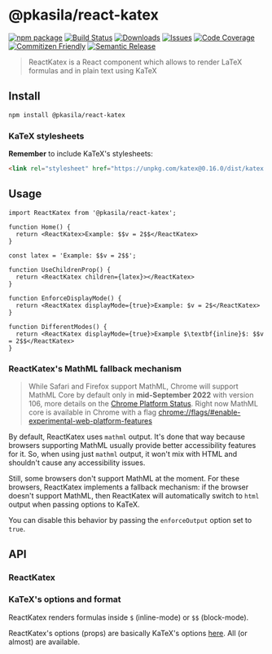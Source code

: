 # @pkasila/react-katex

[![npm package][npm-img]][npm-url]
[![Build Status][build-img]][build-url]
[![Downloads][downloads-img]][downloads-url]
[![Issues][issues-img]][issues-url]
[![Code Coverage][codecov-img]][codecov-url]
[![Commitizen Friendly][commitizen-img]][commitizen-url]
[![Semantic Release][semantic-release-img]][semantic-release-url]

> ReactKatex is a React component which allows to render LaTeX formulas and in plain text using KaTeX

## Install

```bash
npm install @pkasila/react-katex
```

### KaTeX stylesheets

**Remember** to include KaTeX's stylesheets:

```html
<link rel="stylesheet" href="https://unpkg.com/katex@0.16.0/dist/katex.min.css">
```

## Usage

```tsx
import ReactKatex from '@pkasila/react-katex';

function Home() {
  return <ReactKatex>Example: $$v = 2$$</ReactKatex>
}

const latex = 'Example: $$v = 2$$';

function UseChildrenProp() {
  return <ReactKatex children={latex}></ReactKatex>
}

function EnforceDisplayMode() {
  return <ReactKatex displayMode={true}>Example: $v = 2$</ReactKatex>
}

function DifferentModes() {
  return <ReactKatex displayMode={true}>Example $\textbf{inline}$: $$v = 2$$</ReactKatex>
}
```

### ReactKatex's MathML fallback mechanism

> While Safari and Firefox support MathML, Chrome will support MathML Core by default
> only in **mid-September 2022** with version 106, more details on the
> [Chrome Platform Status](https://chromestatus.com/feature/5240822173794304).
> Right now MathML core is available in Chrome with a flag
> [chrome://flags/#enable-experimental-web-platform-features](chrome://flags/#enable-experimental-web-platform-features)

By default, ReactKatex uses `mathml` output. It's done that way because browsers supporting
MathML usually provide better accessibility features for it. So, when using just `mathml` output,
it won't mix with HTML and shouldn't cause any accessibility issues.

Still, some browsers don't support MathML at the moment. For these browsers, ReactKatex implements
a fallback mechanism: if the browser doesn't support MathML, then ReactKatex will automatically switch
to `html` output when passing options to KaTeX.

You can disable this behavior by passing the `enforceOutput` option set to `true`.

## API

### ReactKatex

### KaTeX's options and format

ReactKatex renders formulas inside `$` (inline-mode)  or `$$` (block-mode).

ReactKatex's options (props) are basically KaTeX's options [here](https://katex.org/docs/options.html).
All (or almost) are available.

[build-img]:https://github.com/pkasila/ReactKatex/actions/workflows/release.yml/badge.svg
[build-url]:https://github.com/pkasila/ReactKatex/actions/workflows/release.yml
[downloads-img]:https://img.shields.io/npm/dt/@pkasila/react-katex
[downloads-url]:https://www.npmtrends.com/@pkasila/react-katex
[npm-img]:https://img.shields.io/npm/v/@pkasila/react-katex
[npm-url]:https://www.npmjs.com/package/@pkasila/react-katex
[issues-img]:https://img.shields.io/github/issues/pkasila/ReactKatex
[issues-url]:https://github.com/pkasila/ReactKatex/issues
[codecov-img]:https://codecov.io/gh/pkasila/ReactKatex/branch/main/graph/badge.svg
[codecov-url]:https://codecov.io/gh/pkasila/ReactKatex
[semantic-release-img]:https://img.shields.io/badge/%20%20%F0%9F%93%A6%F0%9F%9A%80-semantic--release-e10079.svg
[semantic-release-url]:https://github.com/semantic-release/semantic-release
[commitizen-img]:https://img.shields.io/badge/commitizen-friendly-brightgreen.svg
[commitizen-url]:http://commitizen.github.io/cz-cli/
